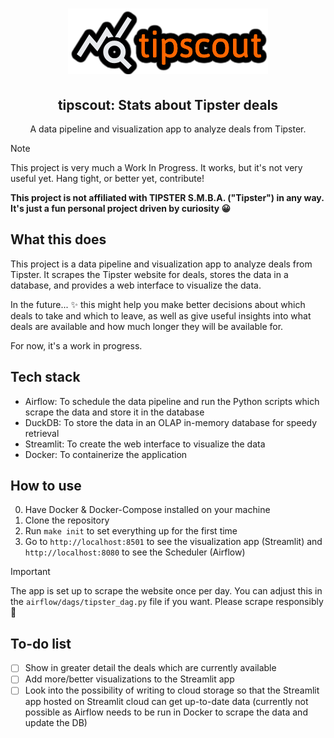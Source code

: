 
<h1 align="center"><img src="images/tipscout-logo.png" alt="Stacked Lego Bricks"></h1>
<h2 align="center"> tipscout: Stats about Tipster deals </h2>
<p align="center"> A data pipeline and visualization app to analyze deals from Tipster.</p>

>[!NOTE]
>This project is very much a Work In Progress. It works, but it's not very useful yet. Hang tight, or better yet, contribute!
>
>**This project is not affiliated with TIPSTER S.M.B.A. ("Tipster") in any way. It's just a fun personal project driven by curiosity 😀**

## What this does
This project is a data pipeline and visualization app to analyze deals from Tipster. It scrapes the Tipster website for deals, stores the data in a database, and provides a web interface to visualize the data.

In the future... ✨ this might help you make better decisions about which deals to take and which to leave, as well as give useful insights into what deals are available and how much longer they will be available for.

For now, it's a work in progress.

## Tech stack
- Airflow: To schedule the data pipeline and run the Python scripts which scrape the data and store it in the database
- DuckDB: To store the data in an OLAP in-memory database for speedy retrieval
- Streamlit: To create the web interface to visualize the data
- Docker: To containerize the application

## How to use
0. Have Docker & Docker-Compose installed on your machine
1. Clone the repository
2. Run `make init` to set everything up for the first time
3. Go to `http://localhost:8501` to see the visualization app (Streamlit) and `http://localhost:8080` to see the Scheduler (Airflow)

>[!IMPORTANT]
>The app is set up to scrape the website once per day. You can adjust this in the `airflow/dags/tipster_dag.py` file if you want. Please scrape responsibly 🧡

## To-do list
- [ ] Show in greater detail the deals which are currently available
- [ ] Add more/better visualizations to the Streamlit app
- [ ] Look into the possibility of writing to cloud storage so that the Streamlit app hosted on Streamlit cloud can get up-to-date data (currently not possible as Airflow needs to be run in Docker to scrape the data and update the DB)
